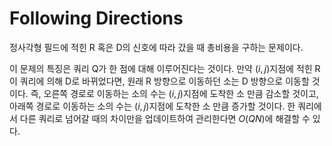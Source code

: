 # Following Directions

정사각형 필드에 적힌 R 혹은 D의 신호에 따라 갔을 때 총비용을 구하는 문제이다.

이 문제의 특징은 쿼리 Q가 한 점에 대해 이루어진다는 것이다.
만약 $(i, j)$지점에 적힌 R이 쿼리에 의해 D로 바뀌었다면, 원래 R 방향으로 이동하던 소는 D 방향으로 이동할 것이다.
즉, 오른쪽 경로로 이동하는 소의 수는 $(i, j)$지점에 도착한 소 만큼 감소할 것이고, 아래쪽 경로로 이동하는 소의 수는 $(i, j)$지점에 도착한 소 만큼 증가할 것이다.
한 쿼리에서 다른 쿼리로 넘어갈 때의 차이만을 업데이트하여 관리한다면 $O(QN)$에 해결할 수 있다.
